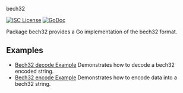 bech32

[![ISC License](http://img.shields.io/badge/license-ISC-blue.svg)](https://choosealicense.com/licenses/isc/)
[![GoDoc](https://godoc.org/github.com/SCR-NETWORK/SCR_Network/util/bech32?status.png)](http://godoc.org/github.com/SCR-NETWORK/SCR_Network/util/bech32)

Package bech32 provides a Go implementation of the bech32 format.

## Examples

* [Bech32 decode Example](http://godoc.org/github.com/SCR-NETWORK/SCR_Network/util/bech32#example-Bech32Decode)
  Demonstrates how to decode a bech32 encoded string.
* [Bech32 encode Example](http://godoc.org/github.com/SCR-NETWORK/SCR_Network/util/bech32#example-BechEncode)
  Demonstrates how to encode data into a bech32 string.

